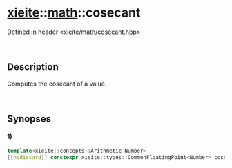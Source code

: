 # [xieite](../../xieite.md)\:\:[math](../../math.md)\:\:cosecant
Defined in header [<xieite/math/cosecant.hpp>](../../../include/xieite/math/cosecant.hpp)

&nbsp;

## Description
Computes the cosecant of a value.

&nbsp;

## Synopses
#### 1)
```cpp
template<xieite::concepts::Arithmetic Number>
[[nodiscard]] constexpr xieite::types::CommonFloatingPoint<Number> cosecant(Number value) noexcept;
```

